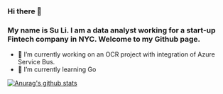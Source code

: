 ### Hi there 👋 
### My name is Su Li. I am a data analyst working for a start-up Fintech company in NYC. Welcome to my Github page. 
- 🔭 I’m currently working on an OCR project with integration of Azure Service Bus. 
- 🌱 I’m currently learning Go

[![Anurag's github stats](https://github-readme-stats.vercel.app/api?username=liamsuma&count_private=true&show_icons=true&theme=solarized-light)](https://github.com/anuraghazra/github-readme-stats)


<!--
**liamsuma/liamsuma** is a ✨ _special_ ✨ repository because its `README.md` (this file) appears on your GitHub profile.

Here are some ideas to get you started:

- 🔭 I’m currently working on ...
- 🌱 I’m currently learning ...
- 👯 I’m looking to collaborate on ...
- 🤔 I’m looking for help with ...
- 💬 Ask me about ...
- 📫 How to reach me: ...
- 😄 Pronouns: ...
- ⚡ Fun fact: ...
-->
